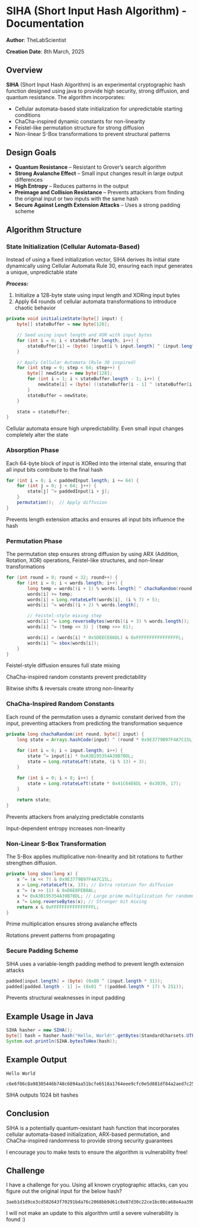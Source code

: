 # SIHA (Short Input Hash Algorithm) - Documentation

**Author**: TheLabScientist

**Creation Date**: 8th March, 2025

## Overview

**SIHA** (Short Input Hash Algorithm) is an experimental cryptographic hash function designed using java to provide high security, strong diffusion, and quantum resistance. The algorithm incorporates:

- Cellular automata-based state initialization for unpredictable starting conditions
- ChaCha-inspired dynamic constants for non-linearity
- Feistel-like permutation structure for strong diffusion
- Non-linear S-Box transformations to prevent structural patterns

## Design Goals

- **Quantum Resistance** – Resistant to Grover’s search algorithm
- **Strong Avalanche Effect** – Small input changes result in large output differences
- **High Entropy** – Reduces patterns in the output
- **Preimage and Collision Resistance** – Prevents attackers from finding the original input or two inputs with the same hash
- **Secure Against Length Extension Attacks** – Uses a strong padding scheme

## Algorithm Structure

### State Initialization (Cellular Automata-Based)

Instead of using a fixed initialization vector, SIHA derives its initial state dynamically using Cellular Automata Rule 30, ensuring each input generates a unique, unpredictable state

***Process:***

1. Initialize a 128-byte state using input length and XORing input bytes
2. Apply 64 rounds of cellular automata transformations to introduce chaotic behavior

```java
private void initializeState(byte[] input) {
    byte[] stateBuffer = new byte[128];

    // Seed using input length and XOR with input bytes
    for (int i = 0; i < stateBuffer.length; i++) {
        stateBuffer[i] = (byte) (input[i % input.length] ^ (input.length * 37));
    }

    // Apply Cellular Automata (Rule 30 inspired)
    for (int step = 0; step < 64; step++) {
        byte[] newState = new byte[128];
        for (int i = 1; i < stateBuffer.length - 1; i++) {
            newState[i] = (byte) ((stateBuffer[i - 1] ^ (stateBuffer[i] | stateBuffer[i + 1])) & 0xFF);
        }
        stateBuffer = newState;
    }

    state = stateBuffer;
}
```

Cellular automata ensure high unpredictability. Even small input changes completely alter the state

### Absorption Phase

Each 64-byte block of input is XORed into the internal state, ensuring that all input bits contribute to the final hash

```java
for (int i = 0; i < paddedInput.length; i += 64) {
    for (int j = 0; j < 64; j++) {
        state[j] ^= paddedInput[i + j];  
    }
    permutation();  // Apply diffusion
}
```

Prevents length extension attacks and ensures all input bits influence the hash

### Permutation Phase

The permutation step ensures strong diffusion by using ARX (Addition, Rotation, XOR) operations, Feistel-like structures, and non-linear transformations

```java
for (int round = 0; round < 32; round++) {
    for (int i = 0; i < words.length; i++) {
        long temp = words[(i + 1) % words.length] ^ chachaRandom(round, state);
        words[i] += temp;
        words[i] = Long.rotateLeft(words[i], (i % 7) + 5);
        words[i] ^= words[(i + 2) % words.length];

        // Feistel-style mixing step
        words[i] ^= Long.reverseBytes(words[(i + 3) % words.length]);
        words[i] ^= (temp << 3) | (temp >>> 61);

        words[i] = (words[i] * 0x5DEECE66DL) & 0xFFFFFFFFFFFFFFFFL;
        words[i] ^= sbox(words[i]);
    }
}
```

Feistel-style diffusion ensures full state mixing

ChaCha-inspired random constants prevent predictability

Bitwise shifts & reversals create strong non-linearity

### ChaCha-Inspired Random Constants

Each round of the permutation uses a dynamic constant derived from the input, preventing attackers from predicting the transformation sequence

```java
private long chachaRandom(int round, byte[] input) {
    long state = Arrays.hashCode(input) ^ (round * 0x9E3779B97F4A7C15L);
    
    for (int i = 0; i < input.length; i++) {
        state ^= input[i] * 0xA3B195354A39B70DL;
        state = Long.rotateLeft(state, (i % 13) + 3);
    }

    for (int i = 0; i < 8; i++) {
        state = Long.rotateLeft(state * 0x41C64E6DL + 0x3039, 17);
    }
    
    return state;
}
```

Prevents attackers from analyzing predictable constants

Input-dependent entropy increases non-linearity

### Non-Linear S-Box Transformation

The S-Box applies multiplicative non-linearity and bit rotations to further strengthen diffusion.

```java
private long sbox(long x) {
    x ^= (x << 7) & 0x9E3779B97F4A7C15L;
    x = Long.rotateLeft(x, 13); // Extra rotation for diffusion
    x ^= (x >> 11) & 0xD6E8FEB8AL;
    x *= 0xA3B195354A39B70DL; // Large prime multiplication for randomness
    x ^= Long.reverseBytes(x); // Stronger bit mixing
    return x & 0xFFFFFFFFFFFFFFFFL;
}
```

Prime multiplication ensures strong avalanche effects

Rotations prevent patterns from propagating

### Secure Padding Scheme

SIHA uses a variable-length padding method to prevent length extension attacks

```java
padded[input.length] = (byte) (0x80 ^ (input.length * 31)); 
padded[padded.length - 1] |= (0x01 ^ ((padded.length * 17) % 251));
```

Prevents structural weaknesses in input padding

## Example Usage in Java

```java
SIHA hasher = new SIHA();
byte[] hash = hasher.hash("Hello, World!".getBytes(StandardCharsets.UTF_8));
System.out.println(SIHA.bytesToHex(hash));
```

## Example Output

```
Hello World

c6e6f86c8a98305446b748c6894aa51bcfe6518a1764eee9cfc0e5d881df84a2aed7c250279f2f98926ffda6a0e6b5cf993f02f926d002096b45aa5db108013c
```

SIHA outputs 1024 bit hashes

## Conclusion

SIHA is a potentially quantum-resistant hash function that incorporates cellular automata-based initialization, ARX-based permutation, and ChaCha-inspired randomness to provide strong security guarantees

I encourage you to make tests to ensure the algorithm is vulnerability free!

## Challenge

I have a challenge for you. Using all known cryptographic attacks, can you figure out the original input for the below hash?

```
3aeb1d1d9ce3cd582643f70291bda76c2068bb9d61c8e87d30c22ce1bc08ca68e4aa398760b1e5320d1de79a885c2e3f6e86adaf223c1a83f4934573c92d47e5
```

I will not make an update to this algorithm until a severe vulnerability is found :)
